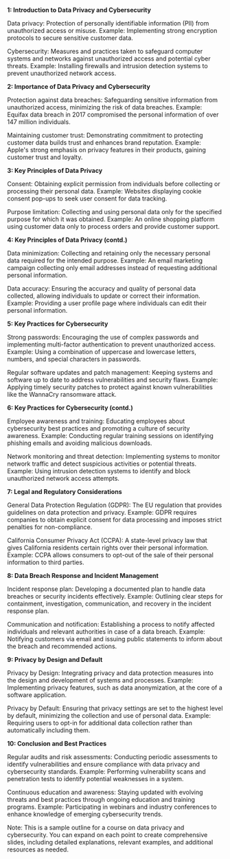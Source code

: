 **1: Introduction to Data Privacy and Cybersecurity**

Data privacy: Protection of personally identifiable information (PII) from unauthorized access or misuse.
Example: Implementing strong encryption protocols to secure sensitive customer data.

Cybersecurity: Measures and practices taken to safeguard computer systems and networks against unauthorized access and potential cyber threats.
Example: Installing firewalls and intrusion detection systems to prevent unauthorized network access.

**2: Importance of Data Privacy and Cybersecurity**

Protection against data breaches: Safeguarding sensitive information from unauthorized access, minimizing the risk of data breaches.
Example: Equifax data breach in 2017 compromised the personal information of over 147 million individuals.

Maintaining customer trust: Demonstrating commitment to protecting customer data builds trust and enhances brand reputation.
Example: Apple's strong emphasis on privacy features in their products, gaining customer trust and loyalty.

**3: Key Principles of Data Privacy**

Consent: Obtaining explicit permission from individuals before collecting or processing their personal data.
Example: Websites displaying cookie consent pop-ups to seek user consent for data tracking.

Purpose limitation: Collecting and using personal data only for the specified purpose for which it was obtained.
Example: An online shopping platform using customer data only to process orders and provide customer support.

**4: Key Principles of Data Privacy (contd.)**

Data minimization: Collecting and retaining only the necessary personal data required for the intended purpose.
Example: An email marketing campaign collecting only email addresses instead of requesting additional personal information.

Data accuracy: Ensuring the accuracy and quality of personal data collected, allowing individuals to update or correct their information.
Example: Providing a user profile page where individuals can edit their personal information.

**5: Key Practices for Cybersecurity**

Strong passwords: Encouraging the use of complex passwords and implementing multi-factor authentication to prevent unauthorized access.
Example: Using a combination of uppercase and lowercase letters, numbers, and special characters in passwords.

Regular software updates and patch management: Keeping systems and software up to date to address vulnerabilities and security flaws.
Example: Applying timely security patches to protect against known vulnerabilities like the WannaCry ransomware attack.

**6: Key Practices for Cybersecurity (contd.)**

Employee awareness and training: Educating employees about cybersecurity best practices and promoting a culture of security awareness.
Example: Conducting regular training sessions on identifying phishing emails and avoiding malicious downloads.

Network monitoring and threat detection: Implementing systems to monitor network traffic and detect suspicious activities or potential threats.
Example: Using intrusion detection systems to identify and block unauthorized network access attempts.

**7: Legal and Regulatory Considerations**

General Data Protection Regulation (GDPR): The EU regulation that provides guidelines on data protection and privacy.
Example: GDPR requires companies to obtain explicit consent for data processing and imposes strict penalties for non-compliance.

California Consumer Privacy Act (CCPA): A state-level privacy law that gives California residents certain rights over their personal information.
Example: CCPA allows consumers to opt-out of the sale of their personal information to third parties.

**8: Data Breach Response and Incident Management**

Incident response plan: Developing a documented plan to handle data breaches or security incidents effectively.
Example: Outlining clear steps for containment, investigation, communication, and recovery in the incident response plan.

Communication and notification: Establishing a process to notify affected individuals and relevant authorities in case of a data breach.
Example: Notifying customers via email and issuing public statements to inform about the breach and recommended actions.

**9: Privacy by Design and Default**

Privacy by Design: Integrating privacy and data protection measures into the design and development of systems and processes.
Example: Implementing privacy features, such as data anonymization, at the core of a software application.

Privacy by Default: Ensuring that privacy settings are set to the highest level by default, minimizing the collection and use of personal data.
Example: Requiring users to opt-in for additional data collection rather than automatically including them.

**10: Conclusion and Best Practices**

Regular audits and risk assessments: Conducting periodic assessments to identify vulnerabilities and ensure compliance with data privacy and cybersecurity standards.
Example: Performing vulnerability scans and penetration tests to identify potential weaknesses in a system.

Continuous education and awareness: Staying updated with evolving threats and best practices through ongoing education and training programs.
Example: Participating in webinars and industry conferences to enhance knowledge of emerging cybersecurity trends.

Note: This is a sample outline for a course on data privacy and cybersecurity. You can expand on each point to create comprehensive slides, including detailed explanations, relevant examples, and additional resources as needed.
